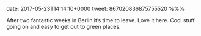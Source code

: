 date: 2017-05-23T14:14:10+0000
tweet: 867020836875755520
%%%

After two fantastic weeks in Berlin it’s time to leave. Love it here. Cool stuff going on and easy to get out to green places.
